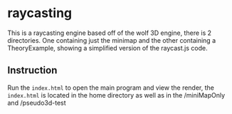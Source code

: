 # raycasting
This is a raycasting engine based off of the wolf 3D engine, there is 2 directories. One containing just the minimap and the other containing a TheoryExample, showing a simplified version of the raycast.js code.

## Instruction 
Run the ```index.html``` to open the main program and view the render, the ```index.html``` is located in the home directory as well as in the /miniMapOnly and /pseudo3d-test

